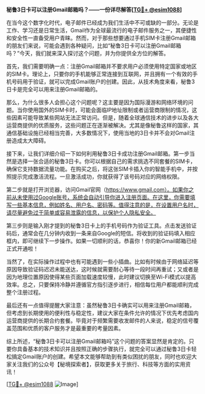 **秘鲁3日卡可以注册Gmail邮箱吗？——一份详尽解答[[TG💪+ @esim1088](https://t.me/s/esim1088)]**

在当今这个数字化时代，电子邮件已经成为我们生活中不可或缺的一部分。无论是工作、学习还是日常生活，Gmail作为全球最流行的电子邮件服务之一，其便捷性和安全性一直备受用户青睐。然而，对于那些想要通过手机SIM卡注册Gmail邮箱的朋友们来说，可能会遇到各种疑问，比如“秘鲁3日卡可以注册Gmail邮箱吗？”今天，我们就来深入探讨这个问题，并为你提供全方位的解答。

首先，我们需要明确一点：注册Gmail邮箱并不要求用户必须使用特定国家或地区的SIM卡。理论上，只要你的手机能够正常连接到互联网，并且拥有一个有效的手机号码用于验证，就可以完成Gmail账户的创建。因此，从技术角度来看，秘鲁3日卡是完全可以用来注册Gmail邮箱的。

那么，为什么很多人会担心这个问题呢？这主要是因为国际漫游和网络环境的问题。当你使用国外的SIM卡时，可能会面临IP地址限制或者运营商限制的情况，这些因素可能导致某些网站无法正常访问。但是，随着全球通信技术的进步以及各大运营商提供的优质服务，这些问题正在逐渐被解决。尤其是像秘鲁这样的国家，其通信基础设施已经相当完善，大多数情况下，使用当地的3日卡并不会对Gmail注册造成太大障碍。

接下来，让我们详细介绍一下如何利用秘鲁3日卡成功注册Gmail邮箱。第一步当然是选择一张合适的秘鲁3日卡。你可以根据自己的需求挑选不同套餐的SIM卡，确保它支持数据流量功能。在购买之后，将这张SIM卡插入你的智能手机中，并按照提示完成激活流程。一旦激活成功，你就获得了该号码对应的网络权限。

第二步就是打开浏览器，访问Gmail官网（https://www.gmail.com）。如果你之前从未使用过Google账号，系统会自动引导你进入注册页面。在这里，你需要填写一些基本信息，例如姓名、用户名、密码等。值得注意的是，在设置用户名时，请尽量避免过于简单或容易泄露的信息，以保护个人隐私安全。

第三步则是输入刚才提到的秘鲁3日卡上的手机号码作为验证工具。点击发送验证码后，通常会在几分钟内收到一条来自Google的短信。将收到的验证码填入相应框内，即可继续下一步操作。如果一切顺利的话，恭喜你！你的新Gmail邮箱已经正式开通啦！

当然了，在实际操作过程中也有可能遇到一些小插曲。比如有时候由于网络延迟等原因导致验证码迟迟未能送达，这时候就需要耐心等待一段时间再重试；又或者是因为地理位置原因使得某些页面加载速度较慢，此时建议切换至Wi-Fi模式以提高效率。总之，只要保持冷静并遵循官方指引逐步进行，相信每位用户都能顺利完成整个注册过程。

最后还有一点值得提醒大家注意：虽然秘鲁3日卡确实可以用来注册Gmail邮箱，但考虑到长期使用的便利性与稳定性，建议大家在条件允许的情况下优先考虑国内运营商提供的长期合约套餐。毕竟对于频繁需要收发邮件的人来说，稳定的信号覆盖范围和优质的客户服务才是最重要的考量因素。

综上所述，“秘鲁3日卡可以注册Gmail邮箱吗”这个问题的答案显然是肯定的。只要你具备基本的技术知识并且按照正确的步骤执行，就完全可以通过秘鲁3日卡轻松搞定Gmail账户的创建。希望本文能够帮助到有类似困扰的朋友，同时也欢迎大家关注我们的公众号【秘境探索者】，获取更多关于旅行、科技等方面的实用资讯！

[[TG💪+ @esim1088](https://t.me/s/esim1088) ![Image](https://i.postimg.cc/4NQfJmqS/Snipaste-2025-05-13-00-14-12.png)]
